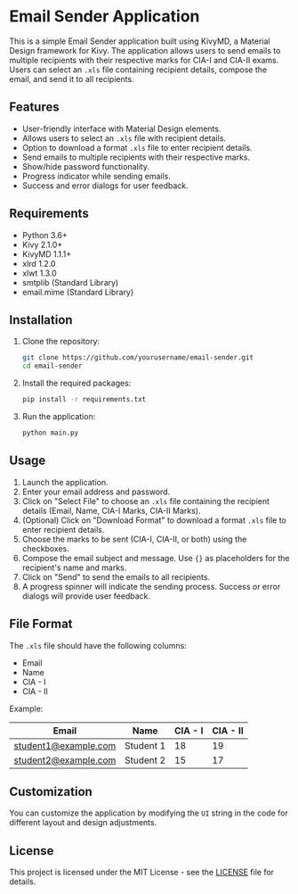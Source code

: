 # Email Sender Application

This is a simple Email Sender application built using KivyMD, a Material Design framework for Kivy. The application allows users to send emails to multiple recipients with their respective marks for CIA-I and CIA-II exams. Users can select an `.xls` file containing recipient details, compose the email, and send it to all recipients.

## Features

- User-friendly interface with Material Design elements.
- Allows users to select an `.xls` file with recipient details.
- Option to download a format `.xls` file to enter recipient details.
- Send emails to multiple recipients with their respective marks.
- Show/hide password functionality.
- Progress indicator while sending emails.
- Success and error dialogs for user feedback.

## Requirements

- Python 3.6+
- Kivy 2.1.0+
- KivyMD 1.1.1+
- xlrd 1.2.0
- xlwt 1.3.0
- smtplib (Standard Library)
- email.mime (Standard Library)

## Installation

1. Clone the repository:
   ```sh
   git clone https://github.com/yourusername/email-sender.git
   cd email-sender
   ```

2. Install the required packages:
   ```sh
   pip install -r requirements.txt
   ```

3. Run the application:
   ```sh
   python main.py
   ```

## Usage

1. Launch the application.
2. Enter your email address and password.
3. Click on "Select File" to choose an `.xls` file containing the recipient details (Email, Name, CIA-I Marks, CIA-II Marks).
4. (Optional) Click on "Download Format" to download a format `.xls` file to enter recipient details.
5. Choose the marks to be sent (CIA-I, CIA-II, or both) using the checkboxes.
6. Compose the email subject and message. Use `{}` as placeholders for the recipient's name and marks.
7. Click on "Send" to send the emails to all recipients.
8. A progress spinner will indicate the sending process. Success or error dialogs will provide user feedback.

## File Format

The `.xls` file should have the following columns:
- Email
- Name
- CIA - I
- CIA - II

Example:

| Email                | Name       | CIA - I | CIA - II |
|----------------------|------------|---------|----------|
| student1@example.com | Student 1  | 18      | 19       |
| student2@example.com | Student 2  | 15      | 17       |

## Customization

You can customize the application by modifying the `UI` string in the code for different layout and design adjustments.

## License

This project is licensed under the MIT License - see the [LICENSE](https://github.com/amoghthusoo/Email-Sender/blob/main/LICENSE.txt) file for details.